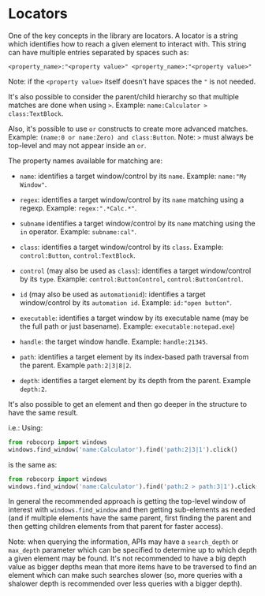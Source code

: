 # Locators

One of the key concepts in the library are locators. A locator is a string which
identifies how to reach a given element to interact with. This string can have
multiple entries separated by spaces such as:

`<property_name>:"<property value>" <property_name>:"<property value>"`

Note: if the `<property value>` itself doesn't have spaces the `"` is not needed.

It's also possible to consider the parent/child hierarchy so that multiple
matches are done when using `>`. Example: `name:Calculator > class:TextBlock`.

Also, it's possible to use `or` constructs to create more advanced matches.
Example: `(name:0 or name:Zero) and class:Button`.
Note: `>` must always be top-level and may not appear inside an `or`.

The property names available for matching are:

- `name`: identifies a target window/control by its `name`. Example: `name:"My Window"`.

- `regex`: identifies a target window/control by its `name` matching using a regexp. Example: `regex:".*Calc.*"`.

- `subname` identifies a target window/control by its `name` matching using the `in` operator. Example: `subname:cal"`.

- `class`: identifies a target window/control by its `class`. Example: `control:Button`, `control:TextBlock`.

- `control` (may also be used as `class`): identifies a target window/control by its `type`. Example: `control:ButtonControl`, `control:ButtonControl`.

- `id` (may also be used as `automationid`): identifies a target window/control by its `automation id`. Example: `id:"open button"`.

- `executable`: identifies a target window by its executable name (may be the full path or just basename). Example: `executable:notepad.exe`)

- `handle`: the target window handle. Example: `handle:21345`.

- `path`: identifies a target element by its index-based path traversal from the parent. Example `path:2|3|8|2`.

- `depth`: identifies a target element by its depth from the parent. Example `depth:2`.

It's also possible to get an element and then go deeper in the structure to have the
same result.

i.e.: Using:

```python
from robocorp import windows
windows.find_window('name:Calculator').find('path:2|3|1').click()
```

is the same as:

```python
from robocorp import windows
windows.find_window('name:Calculator').find('path:2 > path:3|1').click()
```

In general the recommended approach is getting the top-level window of interest
with `windows.find_window` and then getting sub-elements as needed (and if 
multiple elements have the same parent, first finding the parent and then getting
children elements from that parent for faster access).

Note: when querying the information, APIs may have a `search_depth` or `max_depth` 
parameter which can be specified to determine up to which depth a given element 
may be found. It's not recommended to have a big depth value as bigger depths
mean that more items have to be traversed to find an element which can make 
such searches slower (so, more queries with a shalower depth is recommended 
over less queries with a bigger depth).

